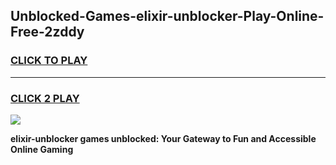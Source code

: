 
## Unblocked-Games-elixir-unblocker-Play-Online-Free-2zddy
<h3>
<a href="https://premium76.site?title=elixir-unblocker&ref=26A">CLICK TO PLAY</a></h3>
<hr>

<h3>
<a href="https://premium76.site?title=elixir-unblocker&ref=26A">CLICK 2 PLAY</a>
  
</h3>

<a href="https://premium76.site?title=elixir-unblocker&ref=26A"><img src="https://clearcache.store/games.png"></a>


**elixir-unblocker games unblocked: Your Gateway to Fun and Accessible Online Gaming**
